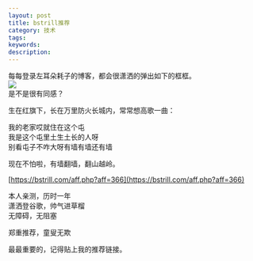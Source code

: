 ```yaml
---
layout: post
title: bstrill推荐
category: 技术
tags: 
keywords:
description:
---
```


每每登录左耳朵耗子的博客，都会很潇洒的弹出如下的框框。  
![](http://i.imgur.com/k7OjWsR.png)  
是不是很有同感？  


生在红旗下，长在万里防火长城内，常常想高歌一曲：  

我的老家哎就住在这个屯  
我是这个屯里土生土长的人呀  
别看屯子不咋大呀有墙有墙还有墙  




现在不怕啦，有墙翻墙，翻山越岭。



[https://bstrill.com/aff.php?aff=366](https://bstrill.com/aff.php?aff=366)

本人亲测，历时一年  
潇洒登谷歌，帅气进草榴  
无障碍，无阻塞  

郑重推荐，童叟无欺


最最重要的，记得贴上我的推荐链接。